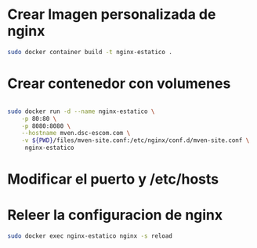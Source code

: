 # Crear Imagen personalizada de nginx

~~~ bash
sudo docker container build -t nginx-estatico . 
~~~
# Crear contenedor con volumenes

~~~ bash

sudo docker run -d --name nginx-estatico \
    -p 80:80 \
    -p 8080:8080 \
    --hostname mven.dsc-escom.com \
    -v ${PWD}/files/mven-site.conf:/etc/nginx/conf.d/mven-site.conf \
     nginx-estatico
~~~

# Modificar el puerto y /etc/hosts
# Releer la configuracion de nginx

~~~ bash
sudo docker exec nginx-estatico nginx -s reload 
~~~

